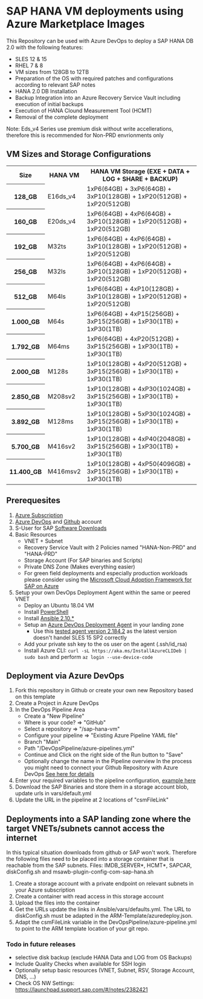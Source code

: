 # SAP HANA VM deployments using Azure Marketplace Images
This Repository can be used with Azure DevOps to deploy a SAP HANA DB 2.0 with the following features:

* SLES 12 & 15
* RHEL 7 & 8 
* VM sizes from 128GB to 12TB
* Preparation of the OS with required patches and configurations according to relevant SAP notes
* HANA 2.0 DB Installation 
* Backup Integration into an Azure Recovery Service Vault including execution of initial backups
* Execution of HANA Clound Measurement Tool (HCMT)
* Removal of the complete deployment 

Note: Eds_v4 Series use premium disk without write accellerations, therefore this is recommended for Non-PRD envrionments only

## VM Sizes and Storage Configurations
<table>
	<tr>
		<th>Size</th>
		<th>HANA VM</th>
		<th>HANA VM Storage (EXE + DATA + LOG + SHARE + BACKUP)</th>
	</tr>
	<tr>
		<th>128_GB</th>
		<td>E16ds_v4</td>
		<td>1xP6(64GB) + 3xP6(64GB) + 3xP10(128GB) + 1xP20(512GB) + 1xP20(512GB)</td>
	</tr>
	<tr>
		<th>160_GB</th>
		<td>E20ds_v4</td>
		<td>1xP6(64GB) + 4xP6(64GB) + 3xP10(128GB) + 1xP20(512GB) + 1xP20(512GB)</td>
	</tr>
	<tr>
		<th>192_GB</th>
		<td>M32ts</td>
		<td>1xP6(64GB) + 4xP6(64GB) + 3xP10(128GB) + 1xP20(512GB) + 1xP20(512GB)</td>
	</tr>
	<tr>
		<th>256_GB</th>
		<td>M32ls</td>
		<td>1xP6(64GB) + 4xP6(64GB) + 3xP10(128GB) + 1xP20(512GB) + 1xP20(512GB)</td>
	</tr>
	<tr>
		<th>512_GB</th>
		<td>M64ls</td>
		<td>1xP6(64GB) + 4xP10(128GB) + 3xP10(128GB) + 1xP20(512GB) + 1xP20(512GB)</td>
	</tr>
	<tr>
		<th>1.000_GB</th>
		<td>M64s</td>
		<td>1xP6(64GB) + 4xP15(256GB) + 3xP15(256GB) + 1xP30(1TB) + 1xP30(1TB)</td>
	</tr>
	<tr>
		<th>1.792_GB</th>
		<td>M64ms</td>
		<td>1xP6(64GB) + 4xP20(512GB) + 3xP15(256GB) + 1xP30(1TB) + 1xP30(1TB)</td>
	</tr>
	<tr>
		<th>2.000_GB</th>
		<td>M128s</td>
		<td>1xP10(128GB) + 4xP20(512GB) + 3xP15(256GB) + 1xP30(1TB) + 1xP30(1TB)</td>
	</tr>
	<tr>
		<th>2.850_GB</th>
		<td>M208sv2</td>
		<td>1xP10(128GB) + 4xP30(1024GB) + 3xP15(256GB) + 1xP30(1TB) + 1xP30(1TB)</td>
	</tr>
	<tr>
		<th>3.892_GB</th>
		<td>M128ms</td>
		<td>1xP10(128GB) + 5xP30(1024GB) + 3xP15(256GB) + 1xP30(1TB) + 1xP30(1TB)</td>
	</tr>
	<tr>
		<th>5.700_GB</th>
		<td>M416sv2</td>
		<td>1xP10(128GB) + 4xP40(2048GB) + 3xP15(256GB) + 1xP30(1TB) + 1xP30(1TB)</td>
	</tr>
	<tr>
		<th>11.400_GB</th>
		<td>M416msv2</td>
		<td>1xP10(128GB) + 4xP50(4096GB) + 3xP15(256GB) + 1xP30(1TB) + 1xP30(1TB)</td>
	</tr>
</table>

## Prerequesites
1. [Azure Subscription](https://portal.azure.com/) 
2. [Azure DevOps](http://dev.azure.com/) and [Github](http://github.com/) account 
3. S-User for SAP [Software Downloads](https://launchpad.support.sap.com/)
4. Basic Resources
	- VNET + Subnet
	- Recovery Service Vault with 2 Policies named "HANA-Non-PRD" and "HANA-PRD"
	- Storage Account (For SAP binaries and Scripts)
	- Private DNS Zone (Makes everything easier)
	- For green field deployments and especially production workloads please consider using the [Microsoft Cloud Adoption Framework for SAP on Azure](https://docs.microsoft.com/en-us/azure/cloud-adoption-framework/scenarios/sap/enterprise-scale-landing-zone)
5. Setup your own DevOps Deployment Agent within the same or peered VNET 
    - Deploy an Ubuntu 18.04 VM
	- Install [PowerShell](https://docs.microsoft.com/en-us/powershell/scripting/install/installing-powershell-core-on-linux?view=powershell-7.1#ubuntu-1804)
	- Install [Ansible 2.10.*](https://docs.ansible.com/ansible/latest/installation_guide/intro_installation.html#installing-ansible-on-ubuntu)
	- Setup an [Azure DevOps Deployment Agent](https://docs.microsoft.com/en-us/azure/devops/pipelines/agents/v2-linux?view=azure-devops) in your landing zone
		* Use this [tested agent version 2.184.2](https://vstsagentpackage.azureedge.net/agent/2.184.2/vsts-agent-linux-x64-2.184.2.tar.gz) as the latest version doesn't handel SLES 15 SP2 correctly
	- Add your private ssh key to the os user on the agent (.ssh/id_rsa)
	- Install Azure CLI: `curl -sL https://aka.ms/InstallAzureCLIDeb | sudo bash` and perform `az login --use-device-code`

## Deployment via Azure DevOps
1. Fork this repository in Github or create your own new Repository based on this template
2. Create a Project in Azure DevOps
3. In the DevOps Pipeline Area
	* Create a "New Pipeline" 
	* Where is your code? => "GitHub" 
	* Select a repository => "<git-user>/sap-hana-vm" 
	* Configure your pipeline => "Existing Azure Pipeline YAML file"
	* Branch "Main" 
	* Path "/DevOpsPipeline/azure-pipelines.yml" 
	* Continue and Click on the right side of the Run button to "Save" 
	* Optionally change the name in the Pipeline overview
	In the process you might need to connect your Github Repository with Azure DevOps [See here for details](https://docs.microsoft.com/en-us/azure/devops/boards/github/connect-to-github?view=azure-devops)
4. Enter your required variables to the pipeline configuration, [example here](./Documentation/Images/variables.jpg)
5. Download the SAP Binaries and store them in a storage account blob, update urls in vars/default.yml
6. Update the URL in the pipeline at 2 locations of "csmFileLink"

## Deployments into a SAP landing zone where the target VNETs/subnets cannot access the internet 
In this typical situation downloads from github or SAP won't work. Therefore the following files need to be placed into a storage container that is reachable from the SAP subnets. 
Files: IMDB_SERVER*, HCMT*, SAPCAR, diskConfig.sh and msawb-plugin-config-com-sap-hana.sh

1. Create a storage account with a private endpoint on relevant subnets in your Azure subscription
2. Create a container with read access in this storage account 
3. Upload the files into the container
4. Get the URLs update the links in Ansible/vars/defaults.yml. The URL to diskConfig.sh must be adapted in the ARM-Template/azuredeploy.json.
5. Adapt the csmFileLink variable in the DevOpsPipeline/azure-pipeline.yml to point to the ARM template location of your git repo. 



### Todo in future releases
* selective disk backup (exclude HANA Data and LOG from OS Backups) 
* Include Quality Checks when available for SSH login
* Optionally setup basic resources (VNET, Subnet, RSV, Storage Account, DNS, ...)
* Check OS NW Settings: https://launchpad.support.sap.com/#/notes/2382421

